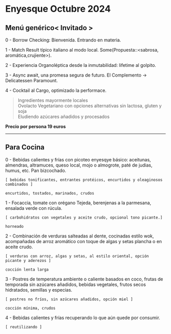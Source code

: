 # Enyesque Octubre 2024

## Menú genérico< Invitado >

0 - Borrow Checking: Bienvenida. Entrando en materia.

1 - Match Result típico italiano al modo local. Some(Propuesta::<sabrosa, aromática,crujiente>).

2 - Experiencia Organoléptica desde la inmutabilidad: lifetime al golpito.

3 - Async await, una promesa segura de futuro. El Complemento -> Delicatessen Paramount.

4 - Cocktail al Cargo, optimizado la performace.

> Ingredientes mayormente locales <br>
> Ovolacto Vegetariano con opciones alternativas sin lactosa, gluten y soja <br>
> Eludiendo azúcares añadidos y procesados

**Precio por persona 19 euros**

--- 

## Para Cocina

0 - Bebidas calientes y frías con picoteo enyesqye básico: aceitunas, almendras, altramuces, queso local, mojo o almogrote, paté de judias, humus, etc. Pan bizcochado.

    [ bebidas tonificantes, entrantes protéicos, encurtidos y oleaginosos combinados ]

    encurtidos, tostados, marinados, crudos 

1 - Focaccia, tomate con orégano Tejeda, berenjenas a la parmesana, ensalada verde con rúcula.

    [ carbohidratos con vegetales y aceite crudo, opcional tono picante.]

    horneado 

2 - Combinación de verduras salteadas al dente, cocinadas estilo wok, acompañadas de arroz aromático con toque de algas y setas plancha o en aceite crudo.

    [ verduras con arroz, algas y setas, al estilo oriental, opción picante y aderezos ] 

    cocción lenta larga

3 - Postres de temperatura ambiente o caliente basados en coco, frutas de temporada sin azúcares añadidos, bebidas vegetales, frutos secos hidratados, semillas y especias.

    [ postres no fríos, sin azúcares añadidos, opción miel ]

    cocción mínima, crudos

4 - Bebidas calientes y frías recuperando lo que aún quede por consumir.

    [ reutilizando ]
